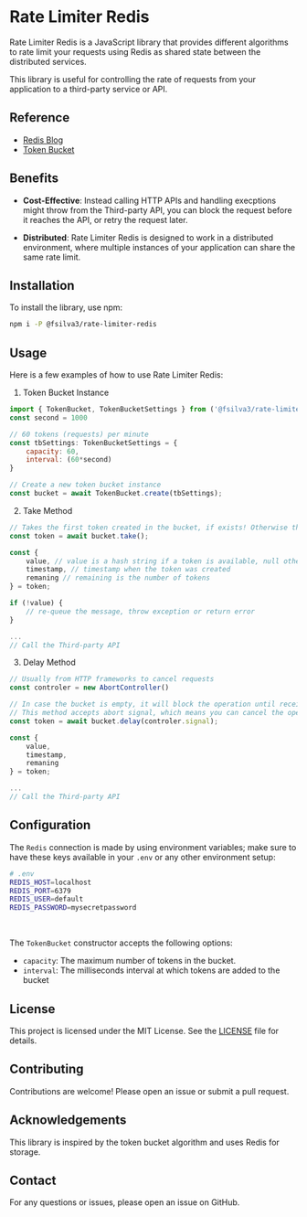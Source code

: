 # Rate Limiter Redis

Rate Limiter Redis is a JavaScript library that provides different algorithms to rate limit your requests using Redis as shared state between the distributed services.

This library is useful for controlling the rate of requests from your application to a third-party service or API.

## Reference

- [Redis Blog](https://redis.io/glossary/rate-limiting/)
- [Token Bucket](https://en.wikipedia.org/wiki/Token_bucket)

## Benefits

- **Cost-Effective**: Instead calling HTTP APIs and handling execptions might throw from the Third-party API, you can block the request before it reaches the API, or retry the request later.

- **Distributed**: Rate Limiter Redis is designed to work in a distributed environment, where multiple instances of your application can share the same rate limit.

## Installation

To install the library, use npm:

```bash
npm i -P @fsilva3/rate-limiter-redis
```

## Usage

Here is a few examples of how to use Rate Limiter Redis:

1. Token Bucket Instance
```javascript
import { TokenBucket, TokenBucketSettings } from ('@fsilva3/rate-limiter-redis')
const second = 1000

// 60 tokens (requests) per minute
const tbSettings: TokenBucketSettings = {
    capacity: 60,
    interval: (60*second)
}

// Create a new token bucket instance
const bucket = await TokenBucket.create(tbSettings); 
```

2. Take Method
```javascript
// Takes the first token created in the bucket, if exists! Otherwise the token.value will return null
const token = await bucket.take();

const { 
    value, // value is a hash string if a token is available, null otherwise
    timestamp, // timestamp when the token was created
    remaning // remaining is the number of tokens
} = token;

if (!value) {
    // re-queue the message, throw exception or return error
}

... 
// Call the Third-party API
```

3. Delay Method
```javascript
// Usually from HTTP frameworks to cancel requests
const controler = new AbortController()

// In case the bucket is empty, it will block the operation until receive a new token!
// This method accepts abort signal, which means you can cancel the operation at any time
const token = await bucket.delay(controler.signal);

const { 
    value,
    timestamp,
    remaning
} = token;

...
// Call the Third-party API
```

## Configuration

The `Redis` connection is made by using environment variables; make sure to have these keys available in your `.env` or any other environment setup:
```bash
# .env
REDIS_HOST=localhost
REDIS_PORT=6379
REDIS_USER=default
REDIS_PASSWORD=mysecretpassword
```

<br>

The `TokenBucket` constructor accepts the following options:

- `capacity`: The maximum number of tokens in the bucket.
- `interval`: The milliseconds interval at which tokens are added to the bucket

## License

This project is licensed under the MIT License. See the [LICENSE](LICENSE) file for details.

## Contributing

Contributions are welcome! Please open an issue or submit a pull request.

## Acknowledgements

This library is inspired by the token bucket algorithm and uses Redis for storage.

## Contact

For any questions or issues, please open an issue on GitHub.

